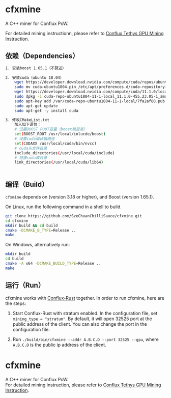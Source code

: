 # cfxmine

A C++ miner for Conflux PoW.

For detailed mining instructionn, please refer to [Conflux Tethys GPU Mining Instruction](https://forum.conflux.fun/t/topic/3775).

## 依赖（Dependencies）

```bash
1. 安装boost 1.65.1（不赘述）
	
2. 安装cuda（ubuntu 18.04）
    wget https://developer.download.nvidia.com/compute/cuda/repos/ubuntu1804/x86_64/cuda-ubuntu1804.pin
    sudo mv cuda-ubuntu1804.pin /etc/apt/preferences.d/cuda-repository-pin-600
    wget https://developer.download.nvidia.com/compute/cuda/11.1.0/local_installers/cuda-repo-ubuntu1804-11-1-local_11.1.0-455.23.05-1_amd64.deb
    sudo dpkg -i cuda-repo-ubuntu1804-11-1-local_11.1.0-455.23.05-1_amd64.deb
    sudo apt-key add /var/cuda-repo-ubuntu1804-11-1-local/7fa2af80.pub
    sudo apt-get update
    sudo apt-get -y install cuda

3. 修改CMakeList.txt
    加入如下语句：
    # 设置BOOST_ROOT变量（boost根目录）
    set(BOOST_ROOT /usr/local/inlucde/boost)
    # 设置cuda编译器路径
    set(CUDAXX /usr/local/cuda/bin/nvcc)
    # cuda头文件目录
    include_directories(/usr/local/cuda/include)
    # 链接cuda库目录
    link_directories(/usr/local/cuda/lib64)
	
```

## 编译（Build）

`cfxmine` depends on  (version 3.18 or higher), and Boost (version 1.65.1).

On Linux, run the following command in a shell to build.

```bash
git clone https://github.com/SzeChuanChilliSauce/cfxmine.git
cd cfxmine
mkdir build && cd build
cmake -DCMAKE_B_TYPE=Release ..
make
```

On Windows, alternatively run:

```bash
mkdir build
cd build
cmake -A x64 -DCMAKE_BUILD_TYPE=Release ..
make
```

## 运行（Run）

cfxmine works with [Conflux-Rust](https://github.com/Conflux-Chain/conflux-rust) together. In order to run cfxmine, here are the steps:

1. Start Conflux-Rust with stratum enabled. In the configuration file, set
``mining_type = "stratum"``. By default, it will open 32525 port at the public address
of the client. You can also change the port in the configuration file.

2. Run ``./build/bin/cfxmine --addr A.B.C.D --port 32525 --gpu``, where ``A.B.C.D`` is the
public ip address of the client.

# cfxmine
A C++ miner for Conflux PoW.  
For detailed mining instruction, please refer to [Conflux Tethys GPU Mining Instruction](https://forum.conflux.fun/t/topic/3775).  

